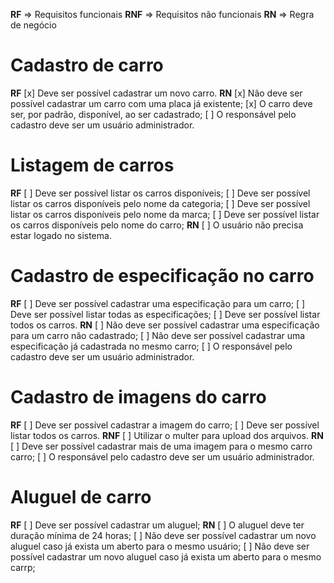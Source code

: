 **RF** => Requisitos funcionais
**RNF** => Requisitos não funcionais
**RN** => Regra de negócio


# Cadastro de carro
**RF**
[x] Deve ser possível cadastrar um novo carro.
**RN**
[x] Não deve ser possível cadastrar um carro com uma placa já existente;
[x] O carro deve ser, por padrão, disponível, ao ser cadastrado;
[ ] O responsável pelo cadastro deve ser um usuário administrador.

 
# Listagem de carros
**RF**
[ ] Deve ser possível listar os carros disponíveis;
[ ] Deve ser possível listar os carros disponíveis pelo nome da categoria;
[ ] Deve ser possível listar os carros disponíveis pelo nome da marca;
[ ] Deve ser possível listar os carros disponíveis pelo nome do carro;
**RN**
[ ] O usuário não precisa estar logado no sistema.


# Cadastro de especificação no carro
**RF**
[ ] Deve ser possível cadastrar uma especificação para um carro;
[ ] Deve ser possível listar todas as especificações;
[ ] Deve ser possível listar todos os carros.
**RN**
[ ] Não deve ser possível cadastrar uma especificação para um carro não cadastrado;
[ ] Não deve ser possível cadastrar uma especificação já cadastrada no mesmo carro;
[ ] O responsável pelo cadastro deve ser um usuário administrador.


# Cadastro de imagens do carro
**RF**
[ ] Deve ser possível cadastrar a imagem do carro;
[ ] Deve ser possível listar todos os carros.
**RNF**
[ ] Utilizar o multer para upload dos arquivos.
**RN**
[ ] Deve ser possível cadastrar mais de uma imagem para o mesmo carro carro;
[ ] O responsável pelo cadastro deve ser um usuário administrador.


# Aluguel de carro
**RF**
[ ] Deve ser possível cadastrar um aluguel;
**RN**
[ ] O aluguel deve ter duração mínima de 24 horas;
[ ] Não deve ser possível cadastrar um novo aluguel caso já exista um aberto para o mesmo usuário;
[ ] Não deve ser possível cadastrar um novo aluguel caso já exista um aberto para o mesmo carrp;